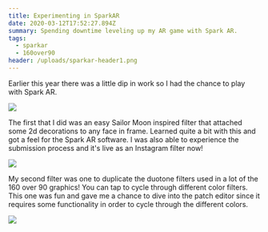 ```yaml
---
title: Experimenting in SparkAR
date: 2020-03-12T17:52:27.894Z
summary: Spending downtime leveling up my AR game with Spark AR.
tags:
  - sparkar
  - 160over90
header: /uploads/sparkar-header1.png
---
```

Earlier this year there was a little dip in work so I had the chance to play with Spark AR.

![](/uploads/8bae664b-b83e-4ca5-8022-fe6799302eff.jpg)

The first that I did was an easy Sailor Moon inspired filter that attached some 2d decorations to any face in frame. Learned quite a bit with this and got a feel for the Spark AR software. I was also able to experience the submission process and it's live as an Instagram filter now!

![](/uploads/a1a8ed73-b37e-4f80-9add-e4ebd7b706fc.jpg)

My second filter was one to duplicate the duotone filters used in a lot of the 160 over 90 graphics! You can tap to cycle through different color filters. This one was fun and gave me a chance to dive into the patch editor since it requires some functionality in order to cycle through the different colors.

![](/uploads/screen-shot-2020-03-12-at-4.00.31-pm.png)